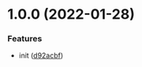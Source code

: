# 1.0.0 (2022-01-28)


### Features

* init ([d92acbf](https://github.com/dword-design/nuxt-google-gtag/commit/d92acbf0f102d814d6359c923d4385eb64ab5f73))
